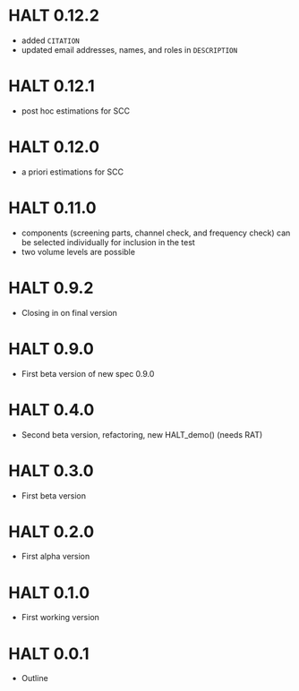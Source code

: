 # HALT 0.12.2

* added `CITATION`
* updated email addresses, names, and roles in `DESCRIPTION`

# HALT 0.12.1

* post hoc estimations for SCC

# HALT 0.12.0

* a priori estimations for SCC

# HALT 0.11.0

* components (screening parts, channel check, and frequency check) can be selected individually for inclusion in the test
* two volume levels are possible

# HALT 0.9.2

* Closing in on final version

# HALT 0.9.0

* First beta version of new spec 0.9.0

# HALT 0.4.0

* Second beta version, refactoring, new HALT_demo() (needs RAT)

# HALT 0.3.0

* First beta version

# HALT 0.2.0

* First alpha version

# HALT 0.1.0

* First working version

# HALT 0.0.1

* Outline
